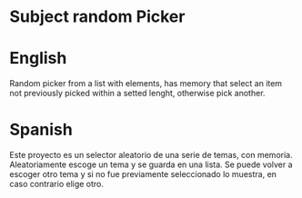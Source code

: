 # Subject random Picker

# English
Random picker from a list with elements, has memory that select an item not previously picked within a setted lenght, otherwise pick another.

# Spanish
Este proyecto es un selector aleatorio de una serie de temas, con memoria.
Aleatoriamente escoge un tema y se guarda en una lista. Se puede volver a escoger otro tema y si no fue previamente seleccionado lo muestra, en caso contrario elige otro.